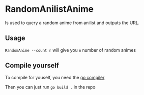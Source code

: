 # RandomAnilistAnime

Is used to query a random anime from anilist and outputs the URL.

## Usage

`RandomAnime --count n` will give you `n` number of random animes

## Compile yourself

To compile for youself, you need the [go compiler](https://github.com/golang/go)

Then you can just run `go build .` in the repo
